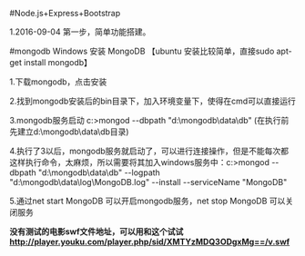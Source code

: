 #Node.js+Express+Bootstrap

1.2016-09-04 第一步，简单功能搭建。

#mongodb
Windows 安装 MongoDB 【ubuntu 安装比较简单，直接sudo apt-get install mongodb】

1.下载mongodb，点击安装

2.找到mongodb安装后的bin目录下，加入环境变量下，使得在cmd可以直接运行


3.mongodb服务启动   c:>mongod --dbpath "d:\mongodb\data\db"   (在执行前先建立d:\mongodb\data\db目录)


4.执行了3以后，mongodb服务就启动了，可以进行连接操作，但是不能每次都这样执行命令，太麻烦，所以需要将其加入windows服务中：c:>mongod --dbpath "d:\mongodb\data\db" --logpath "d:\mongodb\data\log\MongoDB.log" --install --serviceName "MongoDB"


5.通过net start MongoDB 可以开启mongodb服务，net stop MongoDB 可以关闭服务

<B>没有测试的电影swf文件地址，可以用和这个试试 http://player.youku.com/player.php/sid/XMTYzMDQ3ODgxMg==/v.swf </B>
